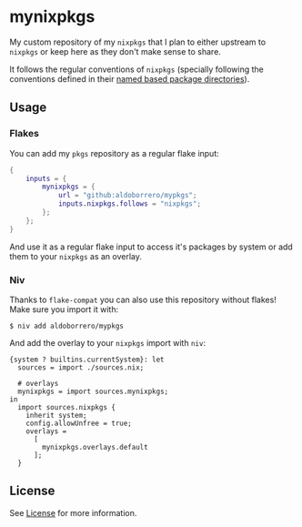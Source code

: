 # mynixpkgs

My custom repository of my `nixpkgs` that I plan to either upstream to `nixpkgs` or keep here as they don't make sense to share.

It follows the regular conventions of `nixpkgs` (specially following the conventions defined in their [named based package directories](https://github.com/NixOS/nixpkgs/tree/master/pkgs/by-name)).

## Usage

### Flakes

You can add my `pkgs` repository as a regular flake input:

```nix
{
    inputs = {
        mynixpkgs = {
            url = "github:aldoborrero/mypkgs";
            inputs.nixpkgs.follows = "nixpkgs";
        };
    };
}
```

And use it as a regular flake input to access it's packages by system or add them to your `nixpkgs` as an overlay.

### Niv

Thanks to `flake-compat` you can also use this repository without flakes! Make sure you import it with:

```console
$ niv add aldoborrero/mypkgs
```

And add the overlay to your `nixpkgs` import with `niv`:

```console
{system ? builtins.currentSystem}: let
  sources = import ./sources.nix;

  # overlays
  mynixpkgs = import sources.mynixpkgs;
in
  import sources.nixpkgs {
    inherit system;
    config.allowUnfree = true;
    overlays =
      [
        mynixpkgs.overlays.default
      ];
  }
```

## License

See [License](./LICENSE) for more information.
